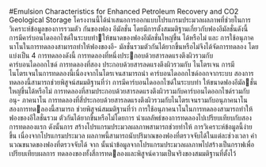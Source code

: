 #Emulsion Characteristics for Enhanced Petroleum Recovery and CO2 Geological Storage
โครงงานนี้ได้นําเสนอการออกแบบโปรแกรมประมวลผลภาพที่ช่วยในการวิเคราะห์ข้อมูลของการรวมตัว
กันของฟอง อีมัลชั่น โดยมีการตั้งสมมติฐานเกี่ยวกับฟองอีมัลชั่นดังนี้ การมีคาร์บอนไดออกไซด์ในระบบทําให้ขนาดของฟองอีมัลชั่นใหญ่ขึ้น ได้หรือไม่ และ การใช้อนุภาคนาโนในการทดลองสามารถทําให้ฟองของอี-
มัลชั่นรวมตัวกันได้ยากขึ้นหรือไม่จึงได้จัดการทดลอง โดยแบ่งเป็น 4 การทดลองดังนี้ การทดลองที่หนึ่งประกอบด้วยสารลดแรงตึงผิวรวมกับคาร์บอนไดออกไซด์ การทดลองที่สอง ประกอบด้วยสารลดแรงตึงผิวรวมกับ
ไนโตรเจน การมีไนโตรเจนในการทดลองนี้เนื่องจากไนโตรเจนสามารถนํา คาร์บอนไดออกไซด์ออกจากระบบ
สองการทดลองนี้สามารถช่วยพิสูจน์สมมติฐานที่ว่า การมีคาร์บอนไดออกไซด์ในระบบทํา ให้ขนาดฟองอีมัลชั่นใหญ่ขึ้นได้หรือไม่ การทดลองที่สามประกอบด้วยสารลดแรงตึงผิวรวมกับคาร์บอนไดออกไซด์รวมกับ อนุ-
ภาคนาโน การทดลองที่สี่ประกอบด้วยสารลดแรงตึงผิวรวมกับไนโตรเจนรวมกับอนุภาคนาโน สองการทดลองนี้สามารถ ช่วยพิสูจน์สมมติฐานที่ว่า การใช้อนุภาคนาโนในการทดลองสามารถทําให้ฟองของอีใลชั่นรวม
ตัวกันได้ยากขึ้นหรือไม่โดยการ นําผลลัพธ์ของการทดลองไปเปรียบเทียบกับสองการทดลองแรก ดังนั้นการ
สร้างโปรแกรมประมวลผลภาพสามารถช่วยทําให้ การวิเคราะห์ข้อมูลนี้ง่ายขึ้น เนื่องจากโปรแกรมประมวล
ผลภาพนี้สามารถนับปริมาณของฟองที่ตรวจจับได้ในแต่ละช่วงเวลา คํานวณขนาดของฟองที่ตรวจจับได้ จาก
นั้นนําข้อมูลจากโปรแกรมประมวลผลภาพไปสร้างเป็นกราฟเพื่อเปรียบเทียบผลการ ทดลองของทั้งสี่การทดลองและพิสูจน์ความเป็นจริงของสมมติฐานที่ตั้งไว้
